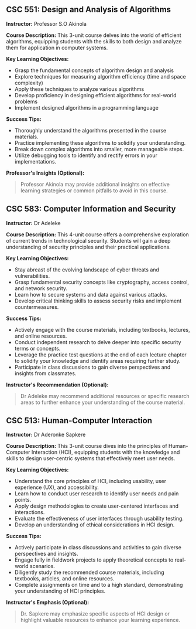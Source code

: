 ## CSC 551: Design and Analysis of Algorithms

**Instructor:** Professor S.O Akinola

**Course Description:** This 3-unit course delves into the world of efficient algorithms, equipping students with the skills to both design and analyze them for application in computer systems. 

**Key Learning Objectives:**

* Grasp the fundamental concepts of algorithm design and analysis
* Explore techniques for measuring algorithm efficiency (time and space complexity)
* Apply these techniques to analyze various algorithms
* Develop proficiency in designing efficient algorithms for real-world problems
* Implement designed algorithms in a programming language

**Success Tips:**

* Thoroughly understand the algorithms presented in the course materials.
* Practice implementing these algorithms to solidify your understanding.
* Break down complex algorithms into smaller, more manageable steps.
* Utilize debugging tools to identify and rectify errors in your implementations.

**Professor's Insights (Optional):**

> Professor Akinola may provide additional insights on effective learning strategies or common pitfalls to avoid in this course.

## CSC 583: Computer Information and Security

**Instructor:** Dr Adeleke

**Course Description:** This 4-unit course offers a comprehensive exploration of current trends in technological security. Students will gain a deep understanding of security principles and their practical applications.

**Key Learning Objectives:**

* Stay abreast of the evolving landscape of cyber threats and vulnerabilities.
* Grasp fundamental security concepts like cryptography, access control, and network security.
* Learn how to secure systems and data against various attacks.
* Develop critical thinking skills to assess security risks and implement countermeasures.

**Success Tips:**

* Actively engage with the course materials, including textbooks, lectures, and online resources.
* Conduct independent research to delve deeper into specific security terms or concepts.
* Leverage the practice test questions at the end of each lecture chapter to solidify your knowledge and identify areas requiring further study.
* Participate in class discussions to gain diverse perspectives and insights from classmates.

**Instructor's Recommendation (Optional):**

> Dr Adeleke may recommend additional resources or specific research areas to further enhance your understanding of the course material.

## CSC 513: Human-Computer Interaction

**Instructor:** Dr Aderonke Sapkere

**Course Description:** This 3-unit course dives into the principles of Human-Computer Interaction (HCI), equipping students with the knowledge and skills to design user-centric systems that effectively meet user needs. 

**Key Learning Objectives:**

* Understand the core principles of HCI, including usability, user experience (UX), and accessibility.
* Learn how to conduct user research to identify user needs and pain points.
* Apply design methodologies to create user-centered interfaces and interactions.
* Evaluate the effectiveness of user interfaces through usability testing.
* Develop an understanding of ethical considerations in HCI design.

**Success Tips:**

* Actively participate in class discussions and activities to gain diverse perspectives and insights.
* Engage fully in fieldwork projects to apply theoretical concepts to real-world scenarios.
* Diligently study the recommended course materials, including textbooks, articles, and online resources.
* Complete assignments on time and to a high standard, demonstrating your understanding of HCI principles.

**Instructor's Emphasis (Optional):**

> Dr. Sapkere may emphasize specific aspects of HCI design or highlight valuable resources to enhance your learning experience.
